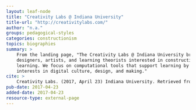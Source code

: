 ```yaml
---
layout: leaf-node
title: "Creativity Labs @ Indiana University"
title-url: "http://creativitylabs.com/"
author: "n.a."
groups: pedagogical-styles
categories: constructionism
topics: biographies
summary: >
    From the landing page, "The Creativity Labs @ Indiana University brings together educators,
    designers, artists, and learning theorists interested in constructionist and design-based
    learning. We focus on computational tools that support learning by leveraging youths’
    interests in digital culture, design, and making."
cite: >
    Creativity Labs. (2017, April 23) Indiana University. Retrieved from http://creativitylabs.com/
pub-date: 2017-04-23
added-date: 2017-04-23
resource-type: external-page
---
```

